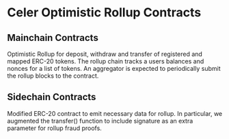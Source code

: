 # Celer Optimistic Rollup Contracts

## Mainchain Contracts

Optimistic Rollup for deposit, withdraw and transfer of registered and mapped
ERC-20 tokens. The rollup chain tracks a users balances and nonces for a list of
tokens. An aggregator is expected to periodically submit the rollup blocks to
the contract.

## Sidechain Contracts

Modified ERC-20 contract to emit necessary data for rollup. In particular,
we augmented the transfer() function to include signature as an extra parameter
for rollup fraud proofs.
